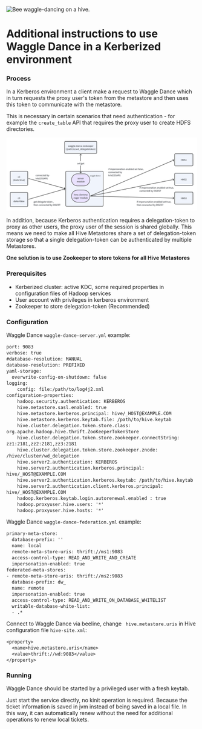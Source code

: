 ![Bee waggle-dancing on a hive.](logo.png "Federating Hive Meta Stores.")

# Additional instructions to use Waggle Dance in a Kerberized environment


### Process

In a Kerberos environment a client make a request to Waggle Dance which in turn requests the proxy user's token from the metastore and then uses this token to communicate with the metastore.

This is necessary in certain scenarios that need authentication - for example the `create_table` API that requires the proxy user to create HDFS directories.

![Kerberos Process.](kerberos-process.png "Kerberos Process")

In addition, because Kerberos authentication requires a delegation-token to proxy as other users, the proxy user of the session is shared globally. This means we need to make all Hive Metastores share a set of delegation-token storage so that a single delegation-token can be authenticated by multiple Metastores.

**One solution is to use Zookeeper to store tokens for all Hive Metastores**

### Prerequisites

* Kerberized cluster:
  active KDC,
  some required properties in configuration files of Hadoop services
* User account with privileges in kerberos environment
* Zookeeper to store delegation-token (Recommended)

### Configuration
Waggle Dance `waggle-dance-server.yml` example:

```
port: 9083
verbose: true
#database-resolution: MANUAL
database-resolution: PREFIXED
yaml-storage:
  overwrite-config-on-shutdown: false
logging:
    config: file:/path/to/log4j2.xml
configuration-properties:
    hadoop.security.authentication: KERBEROS
    hive.metastore.sasl.enabled: true
    hive.metastore.kerberos.principal: hive/_HOST@EXAMPLE.COM
    hive.metastore.kerberos.keytab.file: /path/to/hive.keytab
    hive.cluster.delegation.token.store.class: org.apache.hadoop.hive.thrift.ZooKeeperTokenStore
    hive.cluster.delegation.token.store.zookeeper.connectString: zz1:2181,zz2:2181,zz3:2181
    hive.cluster.delegation.token.store.zookeeper.znode: /hive/cluster/wd_delegation
    hive.server2.authentication: KERBEROS
    hive.server2.authentication.kerberos.principal: hive/_HOST@EXAMPLE.COM
    hive.server2.authentication.kerberos.keytab: /path/to/hive.keytab
    hive.server2.authentication.client.kerberos.principal: hive/_HOST@EXAMPLE.COM
    hadoop.kerberos.keytab.login.autorenewal.enabled : true
    hadoop.proxyuser.hive.users: '*'
    hadoop.proxyuser.hive.hosts: '*'
```

Waggle Dance `waggle-dance-federation.yml` example:
```
primary-meta-store:
  database-prefix: ''
  name: local
  remote-meta-store-uris: thrift://ms1:9083
  access-control-type: READ_AND_WRITE_AND_CREATE
  impersonation-enabled: true
federated-meta-stores:
- remote-meta-store-uris: thrift://ms2:9083
  database-prefix: dw_
  name: remote
  impersonation-enabled: true
  access-control-type: READ_AND_WRITE_ON_DATABASE_WHITELIST
  writable-database-white-list:
  - .*
```

Connect to Waggle Dance via beeline, change ` hive.metastore.uris` in Hive configuration file `hive-site.xml`:
```
<property>
  <name>hive.metastore.uris</name>
  <value>thrift://wd:9083</value>
</property>
```

### Running

Waggle Dance should be started by a privileged user with a fresh keytab.

Just start the service directly, no kinit operation is required. 
Because the ticket information is saved in jvm instead of being saved in a local file.
In this way, it can automatically renew without the need for additional operations to renew local tickets.